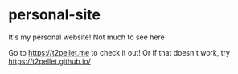 # personal-site

It's my personal website! Not much to see here

Go to https://t2pellet.me to check it out! Or if that doesn't work, try https://t2pellet.github.io/
